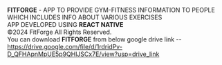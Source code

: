 **FITFORGE** - APP TO PROVIDE GYM-FITNESS INFORMATION TO PEOPLE WHICH INCLUDES INFO ABOUT VARIOUS EXERCISES
<br>
APP DEVELOPED USING **REACT NATIVE**
<br>
©2024 FitForge All Rights Reserved.
<br>
You can download **FITFORGE** from below google drive link --
https://drive.google.com/file/d/1rdridPv-D_QFHApnMpUE5p9QHlJSCx7E/view?usp=drive_link
